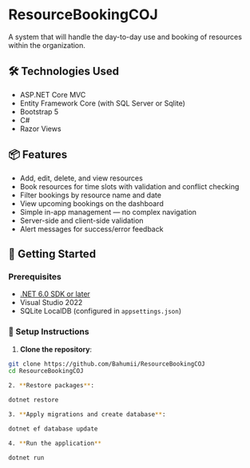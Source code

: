 ﻿# ResourceBookingCOJ

A system that will handle the day-to-day use and booking of resources within the organization.

## 🛠 Technologies Used

- ASP.NET Core MVC
- Entity Framework Core (with SQL Server or Sqlite)
- Bootstrap 5
- C#
- Razor Views

## 📦 Features

- Add, edit, delete, and view resources
- Book resources for time slots with validation and conflict checking
- Filter bookings by resource name and date
- View upcoming bookings on the dashboard
- Simple in-app management — no complex navigation
- Server-side and client-side validation
- Alert messages for success/error feedback


## 🚀 Getting Started

### Prerequisites

- [.NET 6.0 SDK or later](https://dotnet.microsoft.com/download)
- Visual Studio 2022 
- SQLite LocalDB (configured in `appsettings.json`)

### 🔧 Setup Instructions

1. **Clone the repository**:

```bash
git clone https://github.com/Bahumii/ResourceBookingCOJ
cd ResourceBookingCOJ

2. **Restore packages**:

dotnet restore

3. **Apply migrations and create database**:

dotnet ef database update

4. **Run the application**

dotnet run


